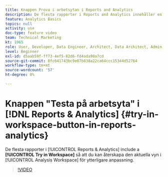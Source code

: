 ```yaml
---
title: Knappen Prova i arbetsytan i Reports and Analytics
description: De flesta rapporter i Reports and Analytics innehåller en Prova i arbetsyta-knapp som gör att du kan återskapa den aktuella vyn i Analysis Workspace för ytterligare anpassning.
feature: Analytics Basics
topics: null
activity: use
doc-type: feature video
team: Technical Marketing
kt: 1965
role: User, Developer, Data Engineer, Architect, Data Architect, Admin, Leader
level: Beginner
exl-id: d5aab59f-ff73-4ef5-82d6-fd4ada90a7cd
source-git-commit: 8fc641743bc9e07b838a22ca64ccc15344d52764
workflow-type: tm+mt
source-wordcount: '57'
ht-degree: 0%

---
```


# Knappen &quot;Testa på arbetsyta&quot; i [!DNL Reports & Analytics] {#try-in-workspace-button-in-reports-analytics}

De flesta rapporter i [!UICONTROL Reports & Analytics] include a **[!UICONTROL Try in Workspace]** så att du kan återskapa den aktuella vyn i [!UICONTROL Analysis Workspace] för ytterligare anpassning.

>[!VIDEO](https://video.tv.adobe.com/v/23959/?quality=12&learn=on)
